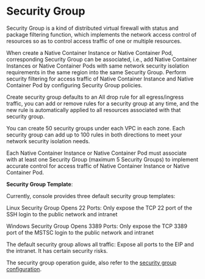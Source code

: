 
# Security Group

Security Group is a kind of distributed virtual firewall with status and package filtering function, which implements the network access control of resources so as to control access traffic of one or multiple resources.

When create a Native Container Instance or Native Container Pod, corresponding Security Group can be associated, i.e., add Native Container Instances or Native Container Pods with same network security isolation requirements in the same region into the same Security Group. Perform security filtering for access traffic of Native Container Instance and Native Container Pod by configuring Security Group policies.

Create security group defaults to an All drop rule for all egress/ingress traffic, you can add or remove rules for a security group at any time, and the new rule is automatically applied to all resources associated with that security group.

You can create 50 security groups under each VPC in each zone. Each security group can add up to 100 rules in both directions to meet your network security isolation needs.

Each Native Container Instance or Native Container Pod must associate with at least one Security Group (maximum 5 Security Groups) to implement accurate control for access traffic of Native Container Instance or Native Container Pod.

**Security Group Template**:

Currently, console provides three default security group templates:

Linux Security Group Opens 22 Ports: Only expose the TCP 22 port of the SSH login to the public network and intranet

Windows Security Group Opens 3389 Ports: Only expose the TCP 3389 port of the MSTSC login to the public network and intranet

The default security group allows all traffic: Expose all ports to the EIP and the intranet. It has certain security risks.

The security group operation guide, also refer to the [security group configuration][1].


  [1]: https://docs.jdcloud.com/en/virtual-private-cloud/security-group-configuration